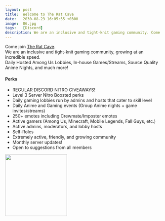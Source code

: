 ```yaml
---
layout: post
title:  Welcome to The Rat Cave
date:   2030-08-23 16:05:55 +0300
image:  06.jpg
tags:   [Discord]
description: We are an inclusive and tight-knit gaming community. Come join us for Daily Hosted Among Us Lobbies, In-house Games, Source Quality Anime Streams, and more!
---
```


Come join [The Rat Cave].  
We are an inclusive and tight-knit gaming community, growing at an incredible speed.  
Daily Hosted Among Us Lobbies, In-house Games/Streams, Source Quality Anime Nights, and much more!

[The Rat Cave]: https://discord.gg/theratcave
 
#### Perks #####
- REGULAR DISCORD NITRO GIVEAWAYS!
- Level 3 Server Nitro Boosted perks
- Daily gaming lobbies run by admins and hosts that cater to skill level
- Daily Anime and Gaming events (Group Anime nights + game invites/streams)
- 250+ emotes including Crewmate/Imposter emotes
- Active gamers (Among Us, Minecraft, Mobile Legends, Fall Guys, etc.)
- Active admins, moderators, and lobby hosts
- Self-Roles
- Extremely active, friendly, and growing community
- Monthly server updates!
- Open to suggestions from all members

<img style="text-align: center" src="{{site.baseurl}}/img/RatCaveWelcome.jpg" height="200">  





